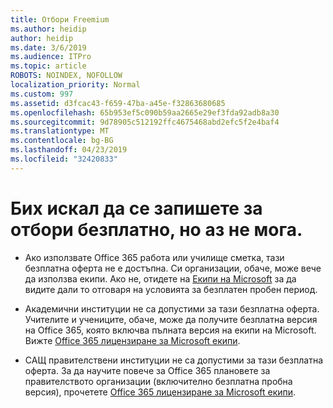 ```yaml
---
title: Отбори Freemium
ms.author: heidip
author: heidip
ms.date: 3/6/2019
ms.audience: ITPro
ms.topic: article
ROBOTS: NOINDEX, NOFOLLOW
localization_priority: Normal
ms.custom: 997
ms.assetid: d3fcac43-f659-47ba-a45e-f32863680685
ms.openlocfilehash: 65b953ef5c090b59aa2665e29ef3fda92adb8a30
ms.sourcegitcommit: 9d78905c512192ffc4675468abd2efc5f2e4baf4
ms.translationtype: MT
ms.contentlocale: bg-BG
ms.lasthandoff: 04/23/2019
ms.locfileid: "32420833"
---
```

# <a name="id-like-to-sign-up-for-teams-free-but-i-cant"></a>Бих искал да се запишете за отбори безплатно, но аз не мога.

- Ако използвате Office 365 работа или училище сметка, тази безплатна оферта не е достъпна. Си организации, обаче, може вече да използва екипи. Ако не, отидете на [Екипи на Microsoft](https://products.office.com/en-us/microsoft-teams/group-chat-software) за да видите дали то отговаря на условията за безплатен пробен период.

- Академични институции не са допустими за тази безплатна оферта. Учителите и учениците, обаче, може да получите безплатна версия на Office 365, която включва пълната версия на екипи на Microsoft. Вижте [Office 365 лицензиране за Microsoft екипи](https://docs.microsoft.com/microsoftteams/office-365-licensing).

- САЩ правителствени институции не са допустими за тази безплатна оферта. За да научите повече за Office 365 плановете за правителството организации (включително безплатна пробна версия), прочетете [Office 365 лицензиране за Microsoft екипи](https://docs.microsoft.com/microsoftteams/office-365-licensing).


